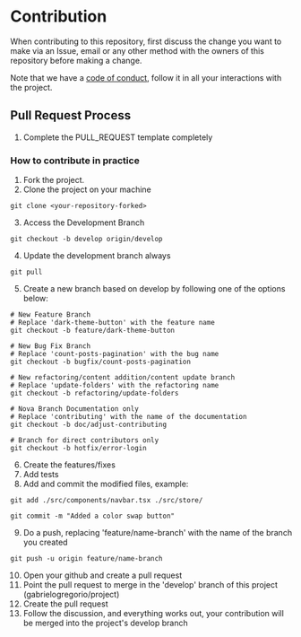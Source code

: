 # Contribution

When contributing to this repository, first discuss the change you want to make via an Issue,
email or any other method with the owners of this repository before making a change.

Note that we have a [code of conduct](CODE-OF-CONDUCT.md), follow it in all your interactions with the project.

## Pull Request Process

1.  Complete the PULL_REQUEST template completely

### How to contribute in practice

1.  Fork the project.
2.  Clone the project on your machine

```shell
git clone <your-repository-forked>
```

3.  Access the Development Branch

```shell
git checkout -b develop origin/develop
```

4.  Update the development branch always

```shell
git pull
```

5.  Create a new branch based on develop by following one of the options below:

```shell
# New Feature Branch
# Replace 'dark-theme-button' with the feature name
git checkout -b feature/dark-theme-button

# New Bug Fix Branch
# Replace 'count-posts-pagination' with the bug name
git checkout -b bugfix/count-posts-pagination

# New refactoring/content addition/content update branch
# Replace 'update-folders' with the refactoring name
git checkout -b refactoring/update-folders

# Nova Branch Documentation only
# Replace 'contributing' with the name of the documentation
git checkout -b doc/adjust-contributing

# Branch for direct contributors only
git checkout -b hotfix/error-login
```

6.  Create the features/fixes
7.  Add tests
8.  Add and commit the modified files, example:

```shell
git add ./src/components/navbar.tsx ./src/store/

git commit -m "Added a color swap button"
```

9.  Do a push, replacing 'feature/name-branch' with the name of the branch you created

```shell
git push -u origin feature/name-branch
```

10. Open your github and create a pull request
11. Point the pull request to merge in the 'develop' branch of this project (gabrielogregorio/project)
12. Create the pull request
13. Follow the discussion, and everything works out, your contribution will be merged into the project's develop branch
